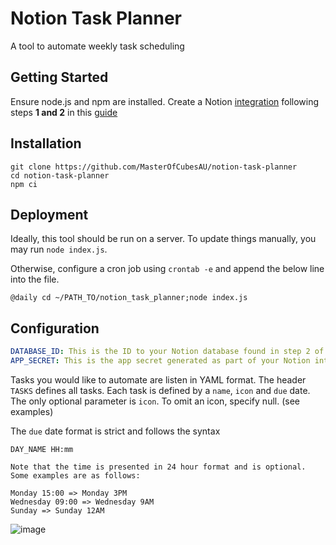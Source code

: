# Notion Task Planner
A tool to automate weekly task scheduling


## Getting Started
Ensure node.js and npm are installed. Create a Notion [integration](https://www.notion.so/my-integrations) following steps **1 and 2** in this [guide](https://developers.notion.com/docs/getting-started)

## Installation
```
git clone https://github.com/MasterOfCubesAU/notion-task-planner
cd notion-task-planner
npm ci
```
## Deployment

Ideally, this tool should be run on a server. To update things manually, you may run `node index.js`. 

Otherwise, configure a cron job using `crontab -e` and append the below line into the file.
```
@daily cd ~/PATH_TO/notion_task_planner;node index.js 
```

## Configuration
```yml
DATABASE_ID: This is the ID to your Notion database found in step 2 of the above guide
APP_SECRET: This is the app secret generated as part of your Notion integration
```

Tasks you would like to automate are listen in YAML format. The header `TASKS` defines all tasks. Each task is defined by a `name`, `icon` and `due` date.
The only optional parameter is `icon`. To omit an icon, specify null. (see examples)

The `due` date format is strict and follows the syntax
```
DAY_NAME HH:mm

Note that the time is presented in 24 hour format and is optional. Some examples are as follows:

Monday 15:00 => Monday 3PM
Wednesday 09:00 => Wednesday 9AM
Sunday => Sunday 12AM
```

![image](https://user-images.githubusercontent.com/38149391/192323207-10ff858a-30d7-4b84-bf87-ff8998467e99.png)

